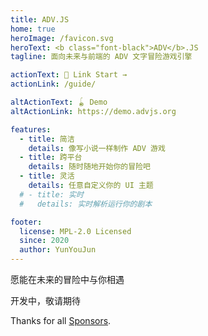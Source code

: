 ```yaml
---
title: ADV.JS
home: true
heroImage: /favicon.svg
heroText: <b class="font-black">ADV</b>.JS
tagline: 面向未来与前端的 ADV 文字冒险游戏引擎

actionText: 📖 Link Start →
actionLink: /guide/

altActionText: 🪀 Demo
altActionLink: https://demo.advjs.org

features:
  - title: 简洁
    details: 像写小说一样制作 ADV 游戏
  - title: 跨平台
    details: 随时随地开始你的冒险吧
  - title: 灵活
    details: 任意自定义你的 UI 主题
  # - title: 实时
  #   details: 实时解析运行你的剧本

footer:
  license: MPL-2.0 Licensed
  since: 2020
  author: YunYouJun
---
```


<div class="text-center font-light text-2xl">

<div class="text-2xl font-normal gradient-text from-blue-600 to-green-500 bg-gradient-to-r">

愿能在未来的冒险中与你相遇

</div>

开发中，敬请期待

<div class="text-2xl font-black">

Thanks for all [Sponsors](https://sponsors.yunyoujun.cn).

</div>

</div>
